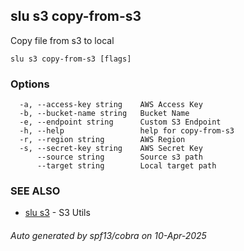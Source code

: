 ## slu s3 copy-from-s3

Copy file from s3 to local

```
slu s3 copy-from-s3 [flags]
```

### Options

```
  -a, --access-key string    AWS Access Key
  -b, --bucket-name string   Bucket Name
  -e, --endpoint string      Custom S3 Endpoint
  -h, --help                 help for copy-from-s3
  -r, --region string        AWS Region
  -s, --secret-key string    AWS Secret Key
      --source string        Source s3 path
      --target string        Local target path
```

### SEE ALSO

* [slu s3](slu_s3.md)	 - S3 Utils

###### Auto generated by spf13/cobra on 10-Apr-2025
